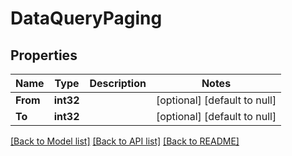 # DataQueryPaging

## Properties
Name | Type | Description | Notes
------------ | ------------- | ------------- | -------------
**From** | **int32** |  | [optional] [default to null]
**To** | **int32** |  | [optional] [default to null]

[[Back to Model list]](../README.md#documentation-for-models) [[Back to API list]](../README.md#documentation-for-api-endpoints) [[Back to README]](../README.md)


